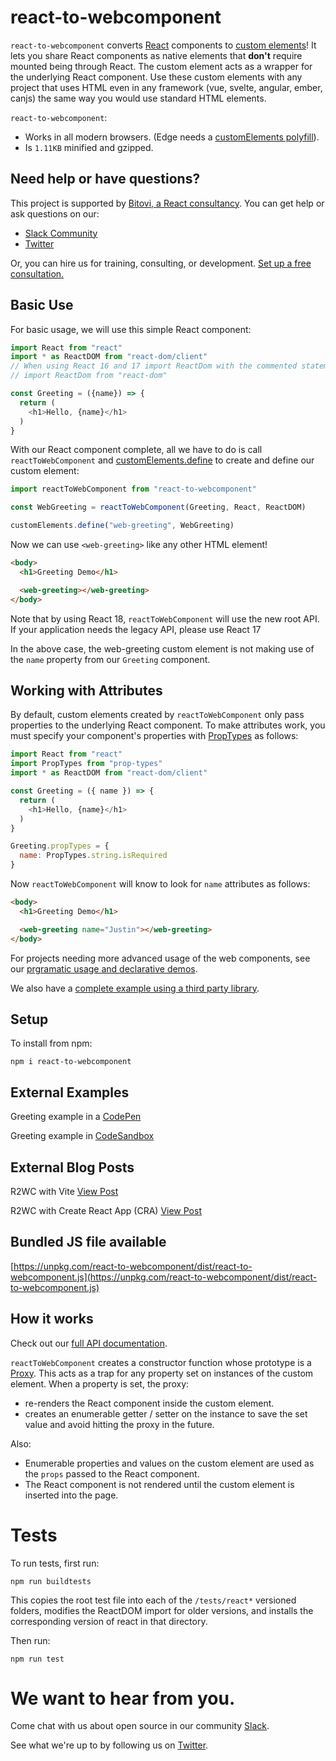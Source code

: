 # react-to-webcomponent

`react-to-webcomponent` converts [React](https://reactjs.org/) components to [custom elements](https://developer.mozilla.org/en-US/docs/Web/Web_Components/Using_custom_elements)! It lets you share React components as native elements that __don't__ require mounted being through React. The custom element acts as a wrapper for the underlying React component. Use these custom elements with any project that uses HTML even in any framework (vue, svelte, angular, ember, canjs) the same way you would use standard HTML elements.

`react-to-webcomponent`:

- Works in all modern browsers. (Edge needs a [customElements polyfill](https://github.com/webcomponents/polyfills/tree/master/packages/custom-elements)).
- Is `1.11KB` minified and gzipped.

## Need help or have questions?

This project is supported by [Bitovi, a React consultancy](https://www.bitovi.com/frontend-javascript-consulting/react-consulting). You can get help or ask questions on our:

- [Slack Community](https://www.bitovi.com/community/slack)
- [Twitter](https://twitter.com/bitovi)

Or, you can hire us for training, consulting, or development. [Set up a free consultation.](https://www.bitovi.com/frontend-javascript-consulting/react-consulting)

## Basic Use

For basic usage, we will use this simple React component:

```js
import React from "react"
import * as ReactDOM from "react-dom/client"
// When using React 16 and 17 import ReactDom with the commented statement below instead:
// import ReactDom from "react-dom"

const Greeting = ({name}) => {
  return (
    <h1>Hello, {name}</h1>
  )
}
```

With our React component complete, all we have to do is call `reactToWebComponent` and [customElements.define](https://developer.mozilla.org/en-US/docs/Web/API/CustomElementRegistry/define) to create and define our custom element:

```js
import reactToWebComponent from "react-to-webcomponent"

const WebGreeting = reactToWebComponent(Greeting, React, ReactDOM)

customElements.define("web-greeting", WebGreeting)
```

Now we can use `<web-greeting>` like any other HTML element!

```html
<body>
  <h1>Greeting Demo</h1>

  <web-greeting></web-greeting>
</body>
```

Note that by using React 18, `reactToWebComponent` will use the new root API. If your application needs the legacy API, please use React 17


In the above case, the web-greeting custom element is not making use of the `name` property from our `Greeting` component.

## Working with Attributes

By default, custom elements created by `reactToWebComponent` only
pass properties to the underlying React component. To make attributes
work, you must specify your component's properties with
[PropTypes](https://reactjs.org/docs/typechecking-with-proptypes.html) as follows:

```js
import React from "react"
import PropTypes from "prop-types"
import * as ReactDOM from "react-dom/client"

const Greeting = ({ name }) => {
  return (
    <h1>Hello, {name}</h1>
  )
}

Greeting.propTypes = {
  name: PropTypes.string.isRequired
}
```

Now `reactToWebComponent` will know to look for `name` attributes
as follows:

```html
<body>
  <h1>Greeting Demo</h1>

  <web-greeting name="Justin"></web-greeting>
</body>
```

For projects needing more advanced usage of the web components, see our [prgramatic usage and declarative demos](docs/programatic-usage.md).

We also have a [complete example using a third party library](docs/complete-example.md).

## Setup

To install from npm:

```
npm i react-to-webcomponent
```

## External Examples

Greeting example in a [CodePen](https://codepen.io/weasyv/pen/BarBWvM?editors=1010)

Greeting example in [CodeSandbox](https://codesandbox.io/s/react-to-webcomponent--basic-vqs8cl)

## External Blog Posts

R2WC with Vite [View Post](https://www.bitovi.com/blog/react-everywhere-with-vite-and-react-to-webcomponent)

R2WC with Create React App (CRA) [View Post](https://www.bitovi.com/blog/how-to-create-a-web-component-with-create-react-app)

## Bundled JS file available

[https://unpkg.com/react-to-webcomponent/dist/react-to-webcomponent.js](https://unpkg.com/react-to-webcomponent/dist/react-to-webcomponent.js)

## How it works

Check out our [full API documentation](docs/api.md).

`reactToWebComponent` creates a constructor function whose prototype is a [Proxy](https://developer.mozilla.org/en-US/docs/Web/JavaScript/Reference/Global_Objects/Proxy). This acts as a trap for any property set on instances of the custom element. When a property is set, the proxy:

- re-renders the React component inside the custom element.
- creates an enumerable getter / setter on the instance
  to save the set value and avoid hitting the proxy in the future.

Also:

- Enumerable properties and values on the custom element are used as the `props` passed to the React component.
- The React component is not rendered until the custom element is inserted into the page.

# Tests

To run tests, first run:

```
npm run buildtests
```

This copies the root test file into each of the `/tests/react*` versioned folders, modifies the ReactDOM import for older versions, and installs the corresponding version of react in that directory.

Then run:

```
npm run test
```

# We want to hear from you.

Come chat with us about open source in our community [Slack](https://www.bitovi.com/community/slack).

See what we're up to by following us on [Twitter](https://twitter.com/bitovi).
